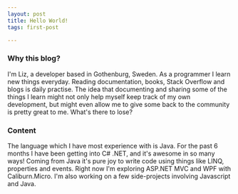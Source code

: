 ```yaml
---
layout: post
title: Hello World!
tags: first-post

---
```


### Why this blog?
I'm Liz, a developer based in Gothenburg, Sweden.
As a programmer I learn new things everyday. Reading documentation, books, Stack Overflow and blogs is daily practise. The idea that documenting and sharing some of the things I learn might not only help myself keep track of my own development, but might even allow me to give some back to the community is pretty great to me. What's there to lose?

### Content
The language which I have most experience with is Java. For the past 6 months I have been getting into C# .NET, and it's awesome in so many ways! Coming from Java it's pure joy to write code using things like LINQ, properties and events. Right now I'm exploring ASP.NET MVC and WPF with Caliburn.Micro.
I'm also working on a few side-projects involving Javascript and Java.